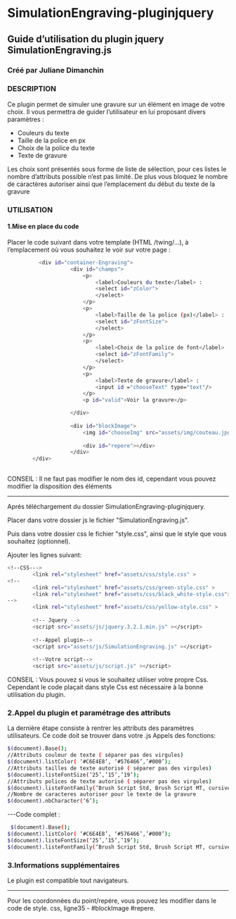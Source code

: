 # SimulationEngraving-pluginjquery
## Guide d’utilisation du plugin jquery SimulationEngraving.js
### Créé par Juliane Dimanchin

### **DESCRIPTION**
Ce plugin permet de simuler une gravure sur un élément en image de votre choix. Il vous permettra de guider l’utilisateur en lui proposant divers paramètres : 
* Couleurs du texte 
* Taille de la police en px 
* Choix de la police du texte 
* Texte de gravure

Les choix sont présentés sous forme de liste de sélection, pour ces listes le nombre d’attributs possible n’est pas limité. De plus vous bloquez le nombre de caractères autoriser ainsi que l’emplacement du début du texte de la gravure

### **UTILISATION**
#### 1.Mise en place du code
Placer le code suivant dans votre template (HTML /twing/...), à l’emplacement où vous souhaitez le voir sur votre page :
```sh
          <div id="container-Engraving">  
                    <div id="champs">
                        <p>
                            <label>Couleurs du texte</label> :
                            <select id="zColor">
                            </select>                            
                        </p>
                        <p>
                            <label>Taille de la police (px)</label> : 
                            <select id="zFontSize">
                            </select> 
                        </p>
                        <p>
                            <label>Choix de la police de font</label> :
                            <select id="zFontFamily">
                            </select> 
                        </p>
                        <p>
                            <label>Texte de gravure</label> : 
                            <input id ="chooseText" type="text"/>
                        </p>                        
                        <p id="valid">Voir la gravure</p>

                    </div>
                    
                    <div id="blockImage">
                        <img id="chooseImg" src="assets/img/couteau.jpg" alt="img">
						
                        <div id="repere"></div>
                    </div>
        </div>
        
   ```           
 CONSEIL : Il ne faut pas modifier le nom des id, cependant vous pouvez modifier la disposition des éléments
 ________________________________________
 Aprés téléchargement du dossier SimulationEngraving-pluginjquery.
 
 Placer dans votre dossier js le fichier "SimulationEngraving.js".
 
 Puis dans votre dossier css le fichier "style.css", ainsi que le style que vous souhaitez (optionnel).
 
 Ajouter les lignes suivant:
  
```sh
<!--CSS--->
        <link rel="stylesheet" href="assets/css/style.css" >
<!--
        <link rel="stylesheet" href="assets/css/green-style.css" >
        <link rel="stylesheet" href="assets/css/black_white-style.css">
-->
        <link rel="stylesheet" href="assets/css/yellow-style.css" >
        
        <!-- Jquery -->
        <script src="assets/js/jquery.3.2.1.min.js" ></script>
        
        <!--Appel plugin-->
        <script src="assets/js/SimulationEngraving.js" ></script>
        
        <!--Votre script-->
        <script src="assets/js/script.js" ></script>
 ```       
        
CONSEIL : Vous pouvez si vous le souhaitez utiliser votre propre Css. Cependant le code plaçait dans style Css est nécessaire à la bonne utilisation du plugin.

### 2.Appel du plugin et paramétrage des attributs

La dernière étape consiste à rentrer les attributs des paramètres utilisateurs. Ce code doit se trouver dans votre .js
Appels des fonctions:
```sh
$(document).Base();
//Attributs couleur de texte ( séparer pas des virgules)
$(document).listColor( ‘#C6E4E8’, ‘#576466’,’#000’);
//Attributs tailles de texte autorisé ( séparer pas des virgules)           
$(document).listeFontSize(‘25’,’15’,’19’);
//Attributs polices de texte autorisé ( séparer pas des virgules)
$(document).listeFontFamily(‘Brush Script Std, Brush Script MT, cursive’, ‘Andale Mono, monospace’, ‘Stencil Std, fantasy’);
//Nombre de caracteres autoriser pour le texte de la gravure
$(document).nbCharacter(‘6’);
```

 ---Code complet : 
 ```sh
  $(document).Base(); 
$(document).listColor( ‘#C6E4E8’, ‘#576466’,’#000’); 
$(document).listeFontSize(‘25’,’15’,’19’); 
$(document).listeFontFamily(‘Brush Script Std, Brush Script MT, cursive’, ‘Andale Mono, monospace’, ‘Stencil Std, fantasy’); $(document).nbCharacter(‘6’);
```

### 3.Informations supplémentaires
Le plugin est compatible tout navigateurs.
_______________________
Pour les coordonnées du point/repére, vous pouvez les modifier dans le code de style. css, ligne35 -  #blockImage #repere.


